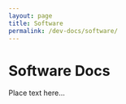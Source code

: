 ```yaml
---
layout: page
title: Software
permalink: /dev-docs/software/
---
```


# Software Docs

Place text here...
